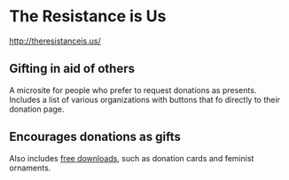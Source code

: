 # The Resistance is Us
http://theresistanceis.us/

## Gifting in aid of others
A microsite for people who prefer to request donations as presents. Includes a list of various organizations with buttons that fo directly to their donation page.

## Encourages donations as gifts
Also includes [free downloads](http://theresistanceis.us/moreinfo.html), such as donation cards and feminist ornaments.
